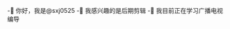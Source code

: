 -👋 你好，我是@sxj0525
-👀 我感兴趣的是后期剪辑
-🌱 我目前正在学习广播电视编导
<!---
sxj0525/sxj0525是a ✨ special ✨ 存储库，因为它的“README.md”(此文件)出现在GitHub配置文件中。
您可以单击“预览”链接查看所做的更改。
--->

